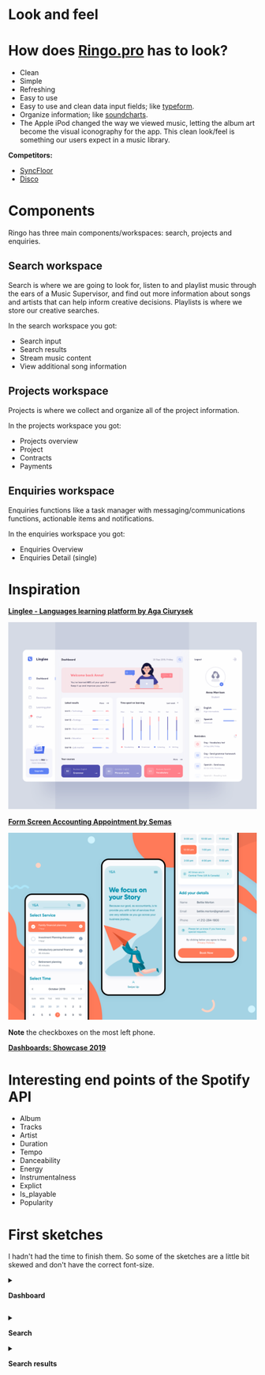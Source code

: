 # Look and feel

# How does [Ringo.pro](http://ringo.pro) has to look?

- Clean
- Simple
- Refreshing
- Easy to use
- Easy to use and clean data input fields; like [typeform](https://www.typeform.com/product/).
- Organize information; like [soundcharts](https://soundcharts.com/).
- The Apple iPod changed the way we viewed music,
  letting the album art become the visual iconography
  for the app. This clean look/feel is something our users
  expect in a music library.

**Competitors:**

- [SyncFloor](https://orpheus.syncfloor.com/)
- [Disco](https://disco.ac/)

# Components

Ringo has three main components/workspaces: search, projects and enquiries.

## Search workspace

Search is where we are going to look for, listen to and playlist music through the ears of a Music Supervisor, and find out more information about songs and artists that can help inform creative decisions. Playlists is where we store our creative searches.

In the search workspace you got:

- Search input
- Search results
- Stream music content
- View additional song information

## Projects workspace

Projects is where we collect and organize all of the project information.

In the projects workspace you got:

- Projects overview
- Project
- Contracts
- Payments

## Enquiries workspace

Enquiries functions like a task manager with messaging/communications functions, actionable items and notifications.

In the enquiries workspace you got:

- Enquiries Overview
- Enquiries Detail (single)

# Inspiration

**[Linglee - Languages learning platform by Aga Ciurysek](https://dribbble.com/shots/7052720-Linglee-Languages-learning-platform/attachments/53324?mode=media)**

![./img/Untitled.png](./img/Untitled.png)

**[Form Screen Accounting Appointment by Semas](https://dribbble.com/shots/8045347-Form-Screen-Accounting-Appointment)**

![./img/Untitled%201.png](./img/Untitled%201.png)

**Note** the checkboxes on the most left phone.

**[Dashboards: Showcase 2019](https://www.behance.net/gallery/88895219/Dashboards-Showcase-2019?tracking_source=search_projects_recommended%7Cdata%20ui)**

# Interesting end points of the Spotify API

- Album
- Tracks
- Artist
- Duration
- Tempo
- Danceability
- Energy
- Instrumentalness
- Explict
- Is_playable
- Popularity

# First sketches

I hadn't had the time to finish them. So some of the sketches are a little bit skewed and don't have the correct font-size.

<details><summary>

**Dashboard**

</summary>

![./img/sketch-dashoard.JPG](./img/sketch-dashoard.jpg)

![./img/ringo-dashboard.jpg](./img/ringo-dashboard.jpg)</details>

<details><summary>

**Search**</summary>

![./img/sketch-search.JPG](./img/sketch-search.jpg)

![./img/ringo-search-home.jpg](./img/ringo-search-home.jpg)

![./img/ringo-search-filter.jpg](./img/ringo-search-filter.jpg)

  </details>
<details><summary>

**Search results**</summary>

![./img/sketch-results.JPG](./img/sketch-results.jpg)

![./img/ringo-search-results.jpg](./img/ringo-search-results.jpg)

  </details>
